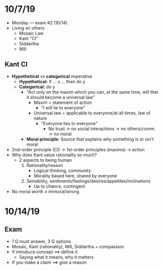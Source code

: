 # 10/7/19
* Monday — exam #2 (10/14)
* Living w/ others
    * Mosaic Law
    * Kant "CI"
    * Siddartha
    * Mill

## Kant CI
* **Hypothetical** vs **categorical** imperative
    * **Hypothetical:** if ... x ... then do y
    * **Categorical:** do y
        * "Act only on the maxim which you can, at the same time, will that it
            should become a universal law"
            * Maxim = statement of action
                * "I will lie to everyone"
            * Universal law = applicable to everyone/at all times, law of
                nature
                * "Everyone lies to everyone"
                    * No trust → no social interactions → no others/comm. → no
                        moral
        * **Moral principle:** Source that explains why something is or isn't moral
* 2nd-order principle (CI) → 1st-order principles (maxims) → action
* Why does Kant value rationality so much?
    * 2 aspects to being human
        1. Rationality/reason
            * Logical thinking, community
            * Morality based here, shared by everyone
        2. Sensibility, sentiments/feelings/desires/appetites/inclinations
            * Up to chance, contingent
* No moral worth $\not=$ immoral/wrong

# 10/14/19
## Exam
* 1 Q must answer, 3 Q options
* Mosaic, Kant (rationality), Mill, Siddartha = compassion
* If introduce concept $\implies$ define it
    * Saying what it means, why it matters
* If you make a claim $\implies$ give a reason
